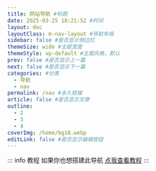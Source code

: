 ```yaml
---
title: 网站导航 #标题
date: 2025-03-25 18:21:52 #时间
layout: doc
layoutClass: m-nav-layout #导航布局
sidebar: false #是否显示侧边栏
themeSize: wide #主题宽度
themeStyle: vp-default #主题风格，默认
prev: false #是否显示上一篇
next: false #是否显示下一篇
categories: #分类
  - 导航
  - nav
permalink: /nav #永久链接
article: false #是否显示文章
outline:
  - 2
  - 3
  - 4
coverImg: /home/bg18.webp
editLink: false #是否显示编辑按钮
---
```


<style src="/.vitepress/theme/styles/nav.scss"></style>

<script setup>
import { NAV_DATA } from '/.vitepress/theme/components/MNav/untils/data.ts'
</script>

::: info 教程
如果你也想搭建此导航 [点我查看教程](/pages/e01e54)
:::

<MNavLinks v-for="{title, items} in NAV_DATA" :title="title" :items="items"/>
<confetti />
